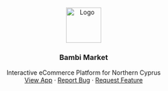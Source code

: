 
<!-- PROJECT LOGO -->
<br />
<p align="center">
  <a href="https://github.com/harunmohamed/market">
    <img src="https://marrket.herokuapp.com/static/resources/logo.svg" alt="Logo" width="80" height="80">
  </a>

  <h3 align="center">Bambi Market</h3>

  <p align="center">
    Interactive eCommerce Platform for Northern Cyprus
    <br />
    <a href="https://bambi.app">View App</a>
    ·
    <a href="https://bambi.app/m/harun">Report Bug</a>
    ·
    <a href="https://bambi.app/m/harun">Request Feature</a>
  </p>
</p>


